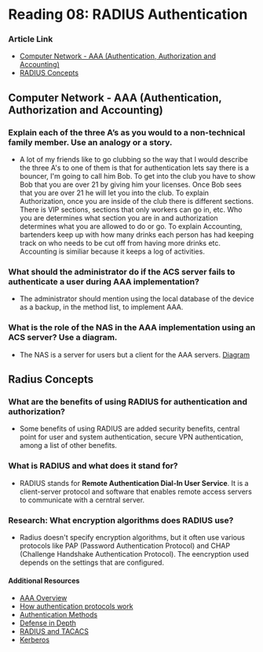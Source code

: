 # Reading 08: RADIUS Authentication

### Article Link
- [Computer Network - AAA (Authentication, Authorization and Accounting)](https://www.geeksforgeeks.org/computer-network-aaa-authentication-authorization-and-accounting/)
- [RADIUS Concepts](https://archive.is/27Y19)

## Computer Network - AAA (Authentication, Authorization and Accounting)

### Explain each of the three A’s as you would to a non-technical family member. Use an analogy or a story.
- A lot of my friends like to go clubbing so the way that I would describe the three A's to one of them is that for authentication lets say there is a bouncer, I'm going to call him Bob. To get into the club you have to show Bob that you are over 21 by giving him your licenses. Once Bob sees that you are over 21 he will let you into the club. To explain Authorization, once you are inside of the club there is different sections. There is VIP sections, sections that only workers can go in, etc. Who you are determines what section you are in and authorization determines what you are allowed to do or go. To explain Accounting, bartenders keep up with how many drinks each person has had keeping track on who needs to be cut off from having more drinks etc. Accounting is similiar because it keeps a log of activities. 

### What should the administrator do if the ACS server fails to authenticate a user during AAA implementation?
- The administrator should mention using the local database of the device as a backup, in the method list, to implement AAA. 

### What is the role of the NAS in the AAA implementation using an ACS server? Use a diagram.
- The NAS is a server for users but a client for the AAA servers. 
[Diagram](nasaaoverview.drawio)

## Radius Concepts 

### What are the benefits of using RADIUS for authentication and authorization?
- Some benefits of using RADIUS are added security benefits, central point for user and system authentication, secure VPN authentication, among a list of other benefits. 
### What is RADIUS and what does it stand for?
- RADIUS stands for **Remote Authentication Dial-In User Service**. It is a client-server protocol and software that enables remote access servers to communicate with a cerntral server. 
### Research: What encryption algorithms does RADIUS use?
- Radius doesn't specify encryption algorithms, but it often use various protocols like PAP (Password Authentication Protocol) and CHAP (Challenge Handshake Authentication Protocol). The eencryption used depends on the settings that are configured. 



#### Additional Resources 
- [AAA Overview](https://techhub.hpe.com/eginfolib/networking/docs/switches/3100v2/5998-5996s_security_cg/content/450465875.htm)
- [How authentication protocols work](https://networkradius.com/articles/2022/02/20/how-authentication-protocols-work.html)
- [Authentication Methods](https://www.professormesser.com/network-plus/n10-008/n10-008-video/authentication-methods-n10-008/)
- [Defense in Depth](https://www.professormesser.com/network-plus/n10-008/n10-008-video/defense-in-depth-n10-008/)
- [RADIUS and TACACS](https://www.professormesser.com/security-plus/sy0-401/radius-and-tacacs-2/)
- [Kerberos](https://www.professormesser.com/security-plus/sy0-401/kerberos-2/)